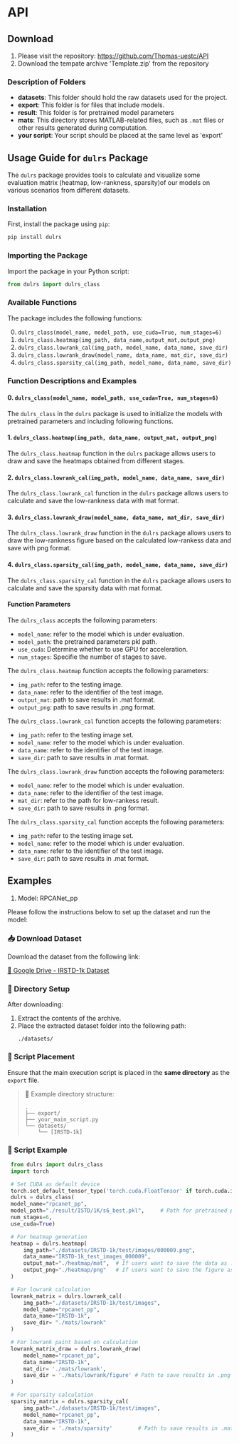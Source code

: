# API

## Download 
1. Please visit the repository: https://github.com/Thomas-uestc/API
2. Download the tempate archive 'Template.zip' from the repository

### Description of Folders

- **datasets**: This folder should hold the raw datasets used for the project. 
- **export**: This folder is for files that include models.
- **result**: This folder is for pretrained model parameters
- **mats**: This directory stores MATLAB-related files, such as `.mat` files or other results generated during computation.
- **your script**: Your script should be placed at the same level as 'export'

## Usage Guide for `dulrs` Package

The `dulrs` package provides tools to calculate and visualize some evaluation matrix (heatmap, low-rankness, sparsity)of our models on various scenarios from different datasets.

### Installation

First, install the package using `pip`:

```bash
pip install dulrs
```

### Importing the Package

Import the package in your Python script:

```python
from dulrs import dulrs_class
```

### Available Functions

The package includes the following functions:

0. `dulrs_class(model_name, model_path, use_cuda=True, num_stages=6)`
1. `dulrs_class.heatmap(img_path, data_name,output_mat,output_png)`
2. `dulrs_class.lowrank_cal(img_path, model_name, data_name, save_dir)`
3. `dulrs_class.lowrank_draw(model_name, data_name, mat_dir, save_dir)`
4. `dulrs_class.sparsity_cal(img_path, model_name, data_name, save_dir)`

### Function Descriptions and Examples

#### 0. `dulrs_class(model_name, model_path, use_cuda=True, num_stages=6)`
The `dulrs_class` in the `dulrs` package is used to initialize the models with pretrained parameters and including following functions.

#### 1. `dulrs_class.heatmap(img_path, data_name, output_mat, output_png)`

The `dulrs_class.heatmap` function in the `dulrs` package allows users to draw and save the heatmaps obtained from different stages.

#### 2. `dulrs_class.lowrank_cal(img_path, model_name, data_name, save_dir)`

The `dulrs_class.lowrank_cal` function in the `dulrs` package allows users to calculate and save the low-rankness data with mat format.

#### 3. `dulrs_class.lowrank_draw(model_name, data_name, mat_dir, save_dir)`

The `dulrs_class.lowrank_draw` function in the `dulrs` package allows users to draw the low-rankness figure based on the calculated low-rankess data and save with png format.

#### 4. `dulrs_class.sparsity_cal(img_path, model_name, data_name, save_dir)`

The `dulrs_class.sparsity_cal` function in the `dulrs` package allows users to calculate and save the sparsity data with mat format.


#### Function Parameters

The `dulrs_class` accepts the following parameters:
- `model_name`: refer to the model which is under evaluation.
- `model_path`: the pretrained parameters pkl path.
- `use_cuda`: Determine whether to use GPU for acceleration.
- `num_stages`: Specifie the number of stages to save.

The `dulrs_class.heatmap` function accepts the following parameters:
- `img_path`: refer to the testing image.
- `data_name`: refer to the identifier of the test image.
- `output_mat`: path to save results in .mat format.
- `output_png`: path to save results in .png format.

The `dulrs_class.lowrank_cal` function accepts the following parameters:
- `img_path`: refer to the testing image set.
- `model_name`: refer to the model which is under evaluation.
- `data_name`: refer to the identifier of the test image.
- `save_dir`: path to save results in .mat format.

The `dulrs_class.lowrank_draw` function accepts the following parameters:
- `model_name`: refer to the model which is under evaluation.
- `data_name`: refer to the identifier of the test image.
- `mat_dir`: refer to the path for low-rankess result.
- `save_dir`: path to save results in .png format.

The `dulrs_class.sparsity_cal` function accepts the following parameters:
- `img_path`: refer to the testing image set.
- `model_name`: refer to the model which is under evaluation.
- `data_name`: refer to the identifier of the test image.
- `save_dir`: path to save results in .mat format.

## Examples

1. Model: RPCANet_pp

Please follow the instructions below to set up the dataset and run the model:

### 📥 Download Dataset
Download the dataset from the following link:

[📎 Google Drive - IRSTD-1k Dataset](https://drive.google.com/file/d/1sLU4KFoYF5Sczo-Laf9B7AhN8ya3Oy-p/view?usp=drive_link)

### 📂 Directory Setup
After downloading:

1. Extract the contents of the archive.
2. Place the extracted dataset folder into the following path:
   ```
   ./datasets/
   ```

### 📜 Script Placement
Ensure that the main execution script is placed in the **same directory** as the `export` file.

> 📌 Example directory structure:
> ```
> .
> ├── export/
> ├── your_main_script.py
> └── datasets/
>     └── [IRSTD-1k]
> ```

### 📜 Script Example

   ```python
    from dulrs import dulrs_class
    import torch

    # Set CUDA as default device
    torch.set_default_tensor_type('torch.cuda.FloatTensor' if torch.cuda.is_available()     else 'torch.FloatTensor')
    dulrs = dulrs_class(
    model_name="rpcanet_pp",
    model_path="./result/ISTD/1K/s6_best.pkl",     # Path for pretrained parameters
    num_stages=6,
    use_cuda=True)

    # For heatmap generation
    heatmap = dulrs.heatmap(
        img_path="./datasets/IRSTD-1k/test/images/000009.png",
        data_name="IRSTD-1k_test_images_000009",
        output_mat="./heatmap/mat",  # If users want to save the data as .mat format.    Default=None
        output_png="./heatmap/png"   # If users want to save the figure as .png format.  Default=None
    )

    # For lowrank calculation
    lowrank_matrix = dulrs.lowrank_cal(
        img_path="./datasets/IRSTD-1k/test/images",
        model_name="rpcanet_pp",
        data_name="IRSTD-1k",
        save_dir= "./mats/lowrank"
    )

    # For lowrank paint based on calculation
    lowrank_matrix_draw = dulrs.lowrank_draw(
        model_name="rpcanet_pp",
        data_name="IRSTD-1k",
        mat_dir= './mats/lowrank',
        save_dir = './mats/lowrank/figure' # Path to save results in .png format
    )

    # For sparsity calculation
    sparsity_matrix = dulrs.sparsity_cal(
        img_path="./datasets/IRSTD-1k/test/images",
        model_name="rpcanet_pp",
        data_name="IRSTD-1k",
        save_dir = './mats/sparsity'        # Path to save results in .mat format
    )
   ```

